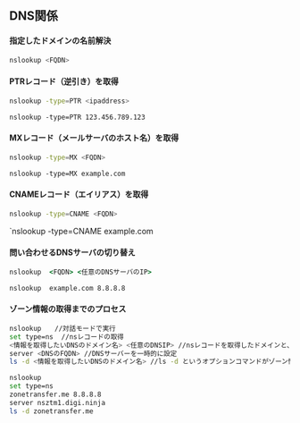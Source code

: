 ## DNS関係
#### 指定したドメインの名前解決
```bash
nslookup <FQDN>
```
#### PTRレコード（逆引き）を取得
```bash
nslookup -type=PTR <ipaddress>
```
`nslookup -type=PTR 123.456.789.123`

#### MXレコード（メールサーバのホスト名）を取得
```bash
nslookup -type=MX <FQDN>
```
`nslookup -type=MX example.com`

#### CNAMEレコード（エイリアス）を取得
```bash
nslookup -type=CNAME <FQDN>
```
`nslookup -type=CNAME example.com

#### 問い合わせるDNSサーバの切り替え
```cmd
nslookup  <FQDN> <任意のDNSサーバのIP>
```
`nslookup  example.com 8.8.8.8`

#### ゾーン情報の取得までのプロセス
```bash
nslookup　　//対話モードで実行
set type=ns  //nsレコードの取得
<情報を取得したいDNSのドメイン名> <任意のDNSIP> //nsレコードを取得したドメインと、問い合わせDNS
server <DNSのFQDN> //DNSサーバーを一時的に設定
ls -d <情報を取得したいDNSのドメイン名> //ls -d というオプションコマンドがゾーン情報を転送する
```
```bash
nslookup
set type=ns
zonetransfer.me 8.8.8.8
server nsztm1.digi.ninja
ls -d zonetransfer.me
```
